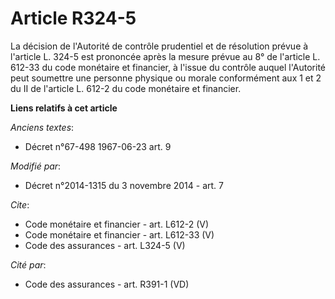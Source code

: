 # Article R324-5

La décision de l'Autorité de contrôle prudentiel et de résolution prévue à l'article L. 324-5 est prononcée après la mesure
prévue au 8° de l'article L. 612-33 du code monétaire et financier, à l'issue du contrôle auquel l'Autorité peut soumettre
une personne physique ou morale conformément aux 1 et 2 du II de l'article L. 612-2 du code monétaire et financier.

**Liens relatifs à cet article**

_Anciens textes_:

  - Décret n°67-498 1967-06-23 art. 9

_Modifié par_:

  - Décret n°2014-1315 du 3 novembre 2014 - art. 7

_Cite_:

  - Code monétaire et financier - art. L612-2 (V)
  - Code monétaire et financier - art. L612-33 (V)
  - Code des assurances - art. L324-5 (V)

_Cité par_:

  - Code des assurances - art. R391-1 (VD)

